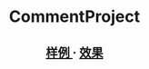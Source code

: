 # <h1 align="center">CommentProject</h1>

<div aligh="center">
    <h2 align="center">
        <a href="https://github.com/XiGeoAlgorithm/CommentProject/blob/main/src/my_class.h">
            样例
        </a>
        <span>·</span>
        <a href="https://xigeoalgorithm.github.io/CommentProject/">
            效果
        </a>
	</h2>
</div>

